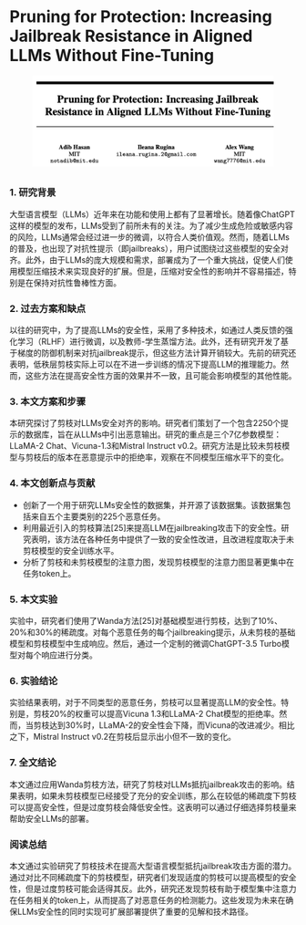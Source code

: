 # Pruning for Protection: Increasing Jailbreak Resistance in Aligned LLMs Without Fine-Tuning

<figure><img src="../.gitbook/assets/image (4) (1) (1) (1) (1) (1) (1).png" alt=""><figcaption></figcaption></figure>

##

### 1. 研究背景

大型语言模型（LLMs）近年来在功能和使用上都有了显著增长。随着像ChatGPT这样的模型的发布，LLMs受到了前所未有的关注。为了减少生成危险或敏感内容的风险，LLMs通常会经过进一步的微调，以符合人类价值观。然而，随着LLMs的普及，也出现了对抗性提示（即jailbreaks），用户试图绕过这些模型的安全对齐。此外，由于LLMs的庞大规模和需求，部署成为了一个重大挑战，促使人们使用模型压缩技术来实现良好的扩展。但是，压缩对安全性的影响并不容易描述，特别是在保持对抗性鲁棒性方面。

### 2. 过去方案和缺点

以往的研究中，为了提高LLMs的安全性，采用了多种技术，如通过人类反馈的强化学习（RLHF）进行微调，以及教师-学生蒸馏方法。此外，还有研究开发了基于梯度的防御机制来对抗jailbreak提示，但这些方法计算开销较大。先前的研究还表明，低秩层剪枝实际上可以在不进一步训练的情况下提高LLM的推理能力。然而，这些方法在提高安全性方面的效果并不一致，且可能会影响模型的其他性能。

### 3. 本文方案和步骤

本研究探讨了剪枝对LLMs安全对齐的影响。研究者们策划了一个包含2250个提示的数据库，旨在从LLMs中引出恶意输出。研究的重点是三个7亿参数模型：LLaMA-2 Chat、Vicuna-1.3和Mistral Instruct v0.2。研究方法是比较未剪枝模型与剪枝后的版本在恶意提示中的拒绝率，观察在不同模型压缩水平下的变化。

### 4. 本文创新点与贡献

* 创新了一个用于研究LLMs安全性的数据集，并开源了该数据集。该数据集包括来自五个主要类别的225个恶意任务。
* 利用最近引入的剪枝算法\[25]来提高LLM在jailbreaking攻击下的安全性。研究表明，该方法在各种任务中提供了一致的安全性改进，且改进程度取决于未剪枝模型的安全训练水平。
* 分析了剪枝和未剪枝模型的注意力图，发现剪枝模型的注意力图显著更集中在任务token上。

### 5. 本文实验

实验中，研究者们使用了Wanda方法\[25]对基础模型进行剪枝，达到了10%、20%和30%的稀疏度。对每个恶意任务的每个jailbreaking提示，从未剪枝的基础模型和剪枝模型中生成响应。然后，通过一个定制的微调ChatGPT-3.5 Turbo模型对每个响应进行分类。

### 6. 实验结论

实验结果表明，对于不同类型的恶意任务，剪枝可以显著提高LLM的安全性。特别是，剪枝20%的权重可以提高Vicuna 1.3和LLaMA-2 Chat模型的拒绝率。然而，当剪枝达到30%时，LLaMA-2的安全性会下降，而Vicuna的改进减少。相比之下，Mistral Instruct v0.2在剪枝后显示出小但不一致的变化。

### 7. 全文结论

本文通过应用Wanda剪枝方法，研究了剪枝对LLMs抵抗jailbreak攻击的影响。结果表明，如果未剪枝模型已经接受了充分的安全训练，那么在较低的稀疏度下剪枝可以提高安全性，但是过度剪枝会降低安全性。这表明可以通过仔细选择剪枝量来帮助安全LLMs的部署。

### 阅读总结

本文通过实验研究了剪枝技术在提高大型语言模型抵抗jailbreak攻击方面的潜力。通过对比不同稀疏度下的剪枝模型，研究者们发现适度的剪枝可以提高模型的安全性，但是过度剪枝可能会适得其反。此外，研究还发现剪枝有助于模型集中注意力在任务相关的token上，从而提高了对恶意任务的检测能力。这些发现为未来在确保LLMs安全性的同时实现可扩展部署提供了重要的见解和技术路径。
